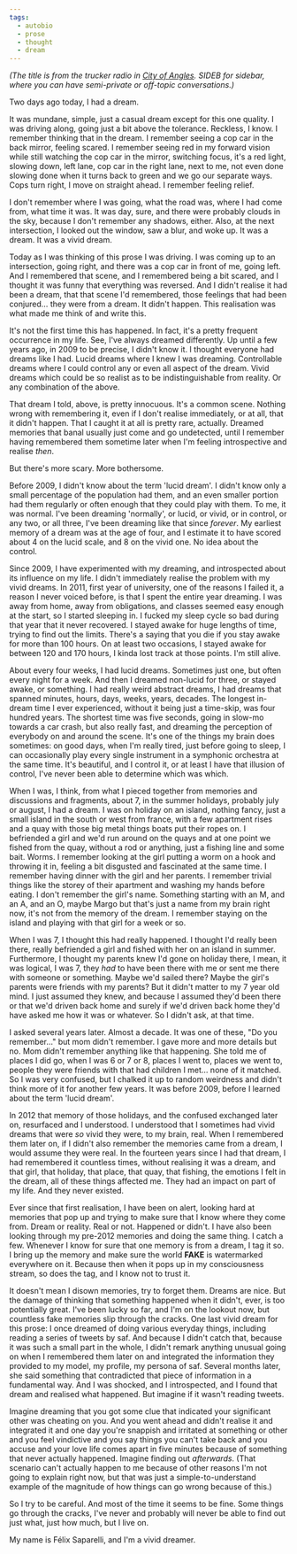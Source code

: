 ```yaml
---
tags:
  - autobio
  - prose
  - thought
  - dream
---
```


_(The title is from the trucker radio in [City of Angles](http://stefangagne.com/cityofangles). SIDEB for sidebar, where you can have semi-private or off-topic conversations.)_

Two days ago today, I had a dream.

It was mundane, simple, just a casual dream except for this one quality. I was driving along, going just a bit above the tolerance. Reckless, I know. I remember thinking that in the dream. I remember seeing a cop car in the back mirror, feeling scared. I remember seeing red in my forward vision while still watching the cop car in the mirror, switching focus, it's a red light, slowing down, left lane, cop car in the right lane, next to me, not even done slowing done when it turns back to green and we go our separate ways. Cops turn right, I move on straight ahead. I remember feeling relief.

I don't remember where I was going, what the road was, where I had come from, what time it was. It was day, sure, and there were probably clouds in the sky, because I don't remember any shadows, either. Also, at the next intersection, I looked out the window, saw a blur, and woke up. It was a dream. It was a vivid dream.

Today as I was thinking of this prose I was driving. I was coming up to an intersection, going right, and there was a cop car in front of me, going left. And I remembered that scene, and I remembered being a bit scared, and I thought it was funny that everything was reversed. And I didn't realise it had been a dream, that that scene I'd remembered, those feelings that had been conjured… they were from a dream. It didn't happen. This realisation was what made me think of and write this.

It's not the first time this has happened. In fact, it's a pretty frequent occurrence in my life. See, I've always dreamed differently. Up until a few years ago, in 2009 to be precise, I didn't know it. I thought everyone had dreams like I had. Lucid dreams where I knew I was dreaming. Controllable dreams where I could control any or even all aspect of the dream. Vivid dreams which could be so realist as to be indistinguishable from reality. Or any combination of the above.

That dream I told, above, is pretty innocuous. It's a common scene. Nothing wrong with remembering it, even if I don't realise immediately, or at all, that it didn't happen. That I caught it at all is pretty rare, actually. Dreamed memories that banal usually just come and go undetected, until I remember having remembered them sometime later when I'm feeling introspective and realise *then*.

But there's more scary. More bothersome.

Before 2009, I didn't know about the term 'lucid dream'. I didn't know only a small percentage of the population had them, and an even smaller portion had them regularly or often enough that they could play with them. To me, it was normal. I've been dreaming 'normally', or lucid, or vivid, or in control, or any two, or all three, I've been dreaming like that since *forever*. My earliest memory of a dream was at the age of four, and I estimate it to have scored about 4 on the lucid scale, and 8 on the vivid one. No idea about the control.

Since 2009, I have experimented with my dreaming, and introspected about its influence on my life. I didn't immediately realise the problem with my vivid dreams. In 2011, first year of university, one of the reasons I failed it, a reason I never voiced before, is that I spent the entire year dreaming. I was away from home, away from obligations, and classes seemed easy enough at the start, so I started sleeping in. I fucked my sleep cycle so bad during that year that it never recovered. I stayed awake for huge lengths of time, trying to find out the limits. There's a saying that you die if you stay awake for more than 100 hours. On at least two occasions, I stayed awake for between 120 and 170 hours, I kinda lost track at those points. I'm still alive.

About every four weeks, I had lucid dreams. Sometimes just one, but often every night for a week. And then I dreamed non-lucid for three, or stayed awake, or something. I had really weird abstract dreams, I had dreams that spanned minutes, hours, days, weeks, years, decades. The longest in-dream time I ever experienced, without it being just a time-skip, was four hundred years. The shortest time was five seconds, going in slow-mo towards a car crash, but also really fast, and dreaming the perception of everybody on and around the scene. It's one of the things my brain does sometimes: on good days, when I'm really tired, just before going to sleep, I can occasionally play every single instrument in a symphonic orchestra at the same time. It's beautiful, and I control it, or at least I have that illusion of control, I've never been able to determine which was which.

When I was, I think, from what I pieced together from memories and discussions and fragments, about 7, in the summer holidays, probably july or august, I had a dream. I was on holiday on an island, nothing fancy, just a small island in the south or west from france, with a few apartment rises and a quay with those big metal things boats put their ropes on. I befriended a girl and we'd run around on the quays and at one point we fished from the quay, without a rod or anything, just a fishing line and some bait. Worms. I remember looking at the girl putting a worm on a hook and throwing it in, feeling a bit disgusted and fascinated at the same time. I remember having dinner with the girl and her parents. I remember trivial things like the storey of their apartment and washing my hands before eating. I don't remember the girl's name. Something starting with an M, and an A, and an O, maybe Margo but that's just a name from my brain right now, it's not from the memory of the dream. I remember staying on the island and playing with that girl for a week or so.

When I was 7, I thought this had really happened. I thought I'd really been there, really befriended a girl and fished with her on an island in summer. Furthermore, I thought my parents knew I'd gone on holiday there, I mean, it was logical, I was 7, they *had* to have been there with me or sent me there with someone or something. Maybe we'd sailed there? Maybe the girl's parents were friends with my parents? But it didn't matter to my 7 year old mind. I just assumed they knew, and because I assumed they'd been there or that we'd driven back home and surely if we'd driven back home they'd have asked me how it was or whatever. So I didn't ask, at that time.

I asked several years later. Almost a decade. It was one of these, "Do you remember…" but mom didn't remember. I gave more and more details but no. Mom didn't remember anything like that happening. She told me of places I did go, when I was 6 or 7 or 8, places I went to, places we went to, people they were friends with that had children I met… none of it matched. So I was very confused, but I chalked it up to random weirdness and didn't think more of it for another few years. It was before 2009, before I learned about the term 'lucid dream'.

In 2012 that memory of those holidays, and the confused exchanged later on, resurfaced and I understood. I understood that I sometimes had vivid dreams that were *so* vivid they were, to my brain, real. When I remembered them later on, if I didn't also remember the memories came from a dream, I would assume they were real. In the fourteen years since I had that dream, I had remembered it countless times, without realising it was a dream, and that girl, that holiday, that place, that quay, that fishing, the emotions I felt in the dream, all of these things affected me. They had an impact on part of my life. And they never existed.

Ever since that first realisation, I have been on alert, looking hard at memories that pop up and trying to make sure that I know where they come from. Dream or reality. Real or not. Happened or didn't. I have also been looking through my pre-2012 memories and doing the same thing. I catch a few. Whenever I know for sure that one memory is from a dream, I tag it so. I bring up the memory and make sure the world __FAKE__ is watermarked everywhere on it. Because then when it pops up in my consciousness stream, so does the tag, and I know not to trust it.

It doesn't mean I disown memories, try to forget them. Dreams are nice. But the damage of thinking that something happened when it didn't, ever, is too potentially great. I've been lucky so far, and I'm on the lookout now, but countless fake memories slip through the cracks. One last vivid dream for this prose: I once dreamed of doing various everyday things, including reading a series of tweets by saf. And because I didn't catch that, because it was such a small part in the whole, I didn't remark anything unusual going on when I remembered them later on and integrated the information they provided to my model, my profile, my persona of saf. Several months later, she said something that contradicted that piece of information in a fundamental way. And I was shocked, and I introspected, and I found that dream and realised what happened. But imagine if it wasn't reading tweets.

Imagine dreaming that you got some clue that indicated your significant other was cheating on you. And you went ahead and didn't realise it and integrated it and one day you're snappish and irritated at something or other and you feel vindictive and you say things you can't take back and you accuse and your love life comes apart in five minutes because of something that never actually happened. Imagine finding out *afterwards*. (That scenario can't actually happen to me because of other reasons I'm not going to explain right now, but that was just a simple-to-understand example of the magnitude of how things can go wrong because of this.)

So I try to be careful. And most of the time it seems to be fine. Some things go through the cracks, I've never and probably will never be able to find out just what, just how much, but I live on.

My name is Félix Saparelli, and I'm a vivid dreamer.
